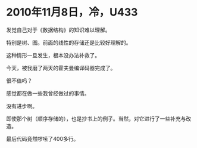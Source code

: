 # 2010年11月8日，冷，U433

发觉自己对于《数据结构》的知识难以理解。

特别是树、图。前面的线性的存储还是比较好理解的。

这种情形一旦发生，根本没办法补救了。

今天，被我磨了两天的霍夫曼编译码器完成了。

很不值吗？

感觉都在做一些我曾经做过的事情。

没有进步啊。

即使那个树（顺序存储的），也是抄书上的例子。当然，对它进行了一些补充与改造。

最后代码竟然啰嗦了400多行。
